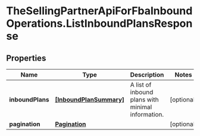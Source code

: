 # TheSellingPartnerApiForFbaInboundOperations.ListInboundPlansResponse

## Properties
Name | Type | Description | Notes
------------ | ------------- | ------------- | -------------
**inboundPlans** | [**[InboundPlanSummary]**](InboundPlanSummary.md) | A list of inbound plans with minimal information. | [optional] 
**pagination** | [**Pagination**](Pagination.md) |  | [optional] 


